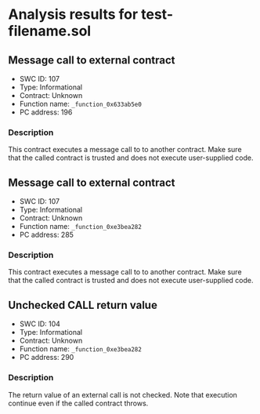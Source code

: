 # Analysis results for test-filename.sol

## Message call to external contract
- SWC ID: 107
- Type: Informational
- Contract: Unknown
- Function name: `_function_0x633ab5e0`
- PC address: 196

### Description

This contract executes a message call to to another contract. Make sure that the called contract is trusted and does not execute user-supplied code.

## Message call to external contract
- SWC ID: 107
- Type: Informational
- Contract: Unknown
- Function name: `_function_0xe3bea282`
- PC address: 285

### Description

This contract executes a message call to to another contract. Make sure that the called contract is trusted and does not execute user-supplied code.

## Unchecked CALL return value
- SWC ID: 104
- Type: Informational
- Contract: Unknown
- Function name: `_function_0xe3bea282`
- PC address: 290

### Description

The return value of an external call is not checked. Note that execution continue even if the called contract throws.
